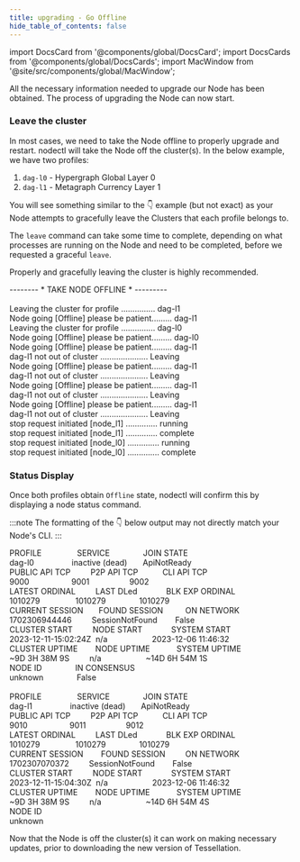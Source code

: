 ```yaml
---
title: upgrading - Go Offline
hide_table_of_contents: false
---
```

<intro-end />

import DocsCard from '@components/global/DocsCard';
import DocsCards from '@components/global/DocsCards';
import MacWindow from '@site/src/components/global/MacWindow';

<head>
  <title>MainNet 2.0 Automation with nodectl</title>
  <meta
    name="description"
    content="MainNet 2.0 Automation - Upgrade Tessellation with nodectl"
  />
</head>

All the necessary information needed to upgrade our Node has been obtained. The process of upgrading the Node can now start.

### Leave the cluster

In most cases, we need to take the Node offline to properly upgrade and restart. nodectl will take the Node off the cluster(s).  In the below example, we have two profiles:

1. `dag-l0` - Hypergraph Global Layer 0
2. `dag-l1` - Metagraph Currency Layer 1

You will see something similar to the 👇 example (but not exact) as your Node attempts to gracefully leave the Clusters that each profile belongs to.

The `leave` command can take some time to complete, depending on what processes are running on the Node and need to be completed, before we requested a graceful `leave`.

Properly and gracefully leaving the cluster is highly recommended.

<MacWindow>
 -------- * TAKE NODE OFFLINE * ---------<br />
<br />
  Leaving the cluster for profile ............... dag-l1<br />
  Node going [Offline] please be patient......... dag-l1<br />
  Leaving the cluster for profile ............... dag-l0<br />
  Node going [Offline] please be patient......... dag-l0<br />
  Node going [Offline] please be patient......... dag-l1<br />
  dag-l1 not out of cluster ..................... Leaving<br />
  Node going [Offline] please be patient......... dag-l1<br />
  dag-l1 not out of cluster ..................... Leaving<br />
  Node going [Offline] please be patient......... dag-l1<br />
  dag-l1 not out of cluster ..................... Leaving<br />
  Node going [Offline] please be patient......... dag-l1<br />
  dag-l1 not out of cluster ..................... Leaving<br />
  stop request initiated [node_l1] .............. running<br />
  stop request initiated [node_l1] .............. complete<br />
  stop request initiated [node_l0] .............. running<br />
  stop request initiated [node_l0] .............. complete<br />
</MacWindow>

### Status Display

Once both profiles obtain `Offline` state, nodectl will confirm this by displaying a node status command.

:::note
The formatting of the 👇 below output may not directly match your Node's CLI.
:::

<MacWindow>
PROFILE&nbsp;&nbsp;&nbsp;&nbsp;&nbsp;&nbsp;&nbsp;&nbsp;&nbsp;&nbsp;&nbsp;&nbsp;&nbsp;&nbsp;&nbsp;&nbsp;SERVICE&nbsp;&nbsp;&nbsp;&nbsp;&nbsp;&nbsp;&nbsp;&nbsp;&nbsp;&nbsp;&nbsp;&nbsp;&nbsp;&nbsp;&nbsp;JOIN STATE<br />
dag-l0&nbsp;&nbsp;&nbsp;&nbsp;&nbsp;&nbsp;&nbsp;&nbsp;&nbsp;&nbsp;&nbsp;&nbsp;&nbsp;&nbsp;&nbsp;&nbsp;&nbsp;inactive (dead)&nbsp;&nbsp;&nbsp;&nbsp;&nbsp;&nbsp;&nbsp;ApiNotReady<br /> 
PUBLIC API TCP&nbsp;&nbsp;&nbsp;&nbsp;&nbsp;&nbsp;&nbsp;&nbsp;&nbsp;P2P API TCP&nbsp;&nbsp;&nbsp;&nbsp;&nbsp;&nbsp;&nbsp;&nbsp;&nbsp;&nbsp;&nbsp;CLI API TCP<br />    
9000&nbsp;&nbsp;&nbsp;&nbsp;&nbsp;&nbsp;&nbsp;&nbsp;&nbsp;&nbsp;&nbsp;&nbsp;&nbsp;&nbsp;&nbsp;&nbsp;&nbsp;&nbsp;&nbsp;9001&nbsp;&nbsp;&nbsp;&nbsp;&nbsp;&nbsp;&nbsp;&nbsp;&nbsp;&nbsp;&nbsp;&nbsp;&nbsp;&nbsp;&nbsp;&nbsp;&nbsp;&nbsp;9002<br /> 
LATEST ORDINAL&nbsp;&nbsp;&nbsp;&nbsp;&nbsp;&nbsp;&nbsp;&nbsp;&nbsp;LAST DLed &nbsp;&nbsp;&nbsp;&nbsp;&nbsp;&nbsp;&nbsp;&nbsp;&nbsp;&nbsp;&nbsp;&nbsp;BLK EXP ORDINAL<br />  
1010279&nbsp;&nbsp;&nbsp;&nbsp;&nbsp;&nbsp;&nbsp;&nbsp;&nbsp;&nbsp;&nbsp;&nbsp;&nbsp;&nbsp;&nbsp;&nbsp;1010279&nbsp;&nbsp;&nbsp;&nbsp;&nbsp;&nbsp;&nbsp;&nbsp;&nbsp;&nbsp;&nbsp;&nbsp;&nbsp;&nbsp;&nbsp;1010279<br /> 
CURRENT SESSION&nbsp;&nbsp;&nbsp;&nbsp;&nbsp;&nbsp;&nbsp;FOUND SESSION&nbsp;&nbsp;&nbsp;&nbsp;&nbsp;&nbsp;&nbsp;&nbsp;&nbsp;&nbsp;ON NETWORK  <br /> 
1702306944446&nbsp;&nbsp;&nbsp;&nbsp;&nbsp;&nbsp;&nbsp;&nbsp;&nbsp;SessionNotFound&nbsp;&nbsp;&nbsp;&nbsp;&nbsp;&nbsp;&nbsp;&nbsp;False<br /> 
CLUSTER START&nbsp;&nbsp;&nbsp;&nbsp;&nbsp;&nbsp;&nbsp;&nbsp;&nbsp;NODE START&nbsp;&nbsp;&nbsp;&nbsp;&nbsp;&nbsp;&nbsp;&nbsp;&nbsp;&nbsp;&nbsp;&nbsp;&nbsp;SYSTEM START<br /> 
2023-12-11-15:02:24Z&nbsp;&nbsp;n/a&nbsp;&nbsp;&nbsp;&nbsp;&nbsp;&nbsp;&nbsp;&nbsp;&nbsp;&nbsp;&nbsp;&nbsp;&nbsp;&nbsp;&nbsp;&nbsp;&nbsp;&nbsp;&nbsp;&nbsp;2023-12-06 11:46:32 <br /> 
CLUSTER UPTIME&nbsp;&nbsp;&nbsp;&nbsp;&nbsp;&nbsp;&nbsp;&nbsp;NODE UPTIME&nbsp;&nbsp;&nbsp;&nbsp;&nbsp;&nbsp;&nbsp;&nbsp;&nbsp;&nbsp;&nbsp;&nbsp;SYSTEM UPTIME<br />
~9D 3H 38M 9S&nbsp;&nbsp;&nbsp;&nbsp;&nbsp;&nbsp;&nbsp;&nbsp;&nbsp;n/a&nbsp;&nbsp;&nbsp;&nbsp;&nbsp;&nbsp;&nbsp;&nbsp;&nbsp;&nbsp;&nbsp;&nbsp;&nbsp;&nbsp;&nbsp;&nbsp;&nbsp;&nbsp;&nbsp;&nbsp;~14D 6H 54M 1S<br /> 
NODE ID&nbsp;&nbsp;&nbsp;&nbsp;&nbsp;&nbsp;&nbsp;&nbsp;&nbsp;&nbsp;&nbsp;&nbsp;&nbsp;&nbsp;&nbsp;IN CONSENSUS&nbsp;&nbsp;&nbsp;&nbsp;&nbsp;&nbsp;&nbsp;&nbsp;<br />  
unknown&nbsp;&nbsp;&nbsp;&nbsp;&nbsp;&nbsp;&nbsp;&nbsp;&nbsp;&nbsp;&nbsp;&nbsp;&nbsp;&nbsp;&nbsp;False&nbsp;&nbsp;&nbsp;&nbsp;&nbsp;&nbsp;&nbsp;&nbsp;<br />  
<br />
PROFILE&nbsp;&nbsp;&nbsp;&nbsp;&nbsp;&nbsp;&nbsp;&nbsp;&nbsp;&nbsp;&nbsp;&nbsp;&nbsp;&nbsp;&nbsp;&nbsp;SERVICE&nbsp;&nbsp;&nbsp;&nbsp;&nbsp;&nbsp;&nbsp;&nbsp;&nbsp;&nbsp;&nbsp;&nbsp;&nbsp;&nbsp;&nbsp;JOIN STATE<br />
dag-l1&nbsp;&nbsp;&nbsp;&nbsp;&nbsp;&nbsp;&nbsp;&nbsp;&nbsp;&nbsp;&nbsp;&nbsp;&nbsp;&nbsp;&nbsp;&nbsp;&nbsp;inactive (dead)&nbsp;&nbsp;&nbsp;&nbsp;&nbsp;&nbsp;&nbsp;ApiNotReady<br /> 
PUBLIC API TCP&nbsp;&nbsp;&nbsp;&nbsp;&nbsp;&nbsp;&nbsp;&nbsp;&nbsp;P2P API TCP&nbsp;&nbsp;&nbsp;&nbsp;&nbsp;&nbsp;&nbsp;&nbsp;&nbsp;&nbsp;&nbsp;CLI API TCP<br />    
9010&nbsp;&nbsp;&nbsp;&nbsp;&nbsp;&nbsp;&nbsp;&nbsp;&nbsp;&nbsp;&nbsp;&nbsp;&nbsp;&nbsp;&nbsp;&nbsp;&nbsp;&nbsp;&nbsp;9011&nbsp;&nbsp;&nbsp;&nbsp;&nbsp;&nbsp;&nbsp;&nbsp;&nbsp;&nbsp;&nbsp;&nbsp;&nbsp;&nbsp;&nbsp;&nbsp;&nbsp;&nbsp;9012<br /> 
LATEST ORDINAL&nbsp;&nbsp;&nbsp;&nbsp;&nbsp;&nbsp;&nbsp;&nbsp;&nbsp;LAST DLed &nbsp;&nbsp;&nbsp;&nbsp;&nbsp;&nbsp;&nbsp;&nbsp;&nbsp;&nbsp;&nbsp;&nbsp;BLK EXP ORDINAL<br />  
1010279&nbsp;&nbsp;&nbsp;&nbsp;&nbsp;&nbsp;&nbsp;&nbsp;&nbsp;&nbsp;&nbsp;&nbsp;&nbsp;&nbsp;&nbsp;&nbsp;1010279&nbsp;&nbsp;&nbsp;&nbsp;&nbsp;&nbsp;&nbsp;&nbsp;&nbsp;&nbsp;&nbsp;&nbsp;&nbsp;&nbsp;&nbsp;1010279<br /> 
CURRENT SESSION&nbsp;&nbsp;&nbsp;&nbsp;&nbsp;&nbsp;&nbsp;&nbsp;FOUND SESSION&nbsp;&nbsp;&nbsp;&nbsp;&nbsp;&nbsp;&nbsp;&nbsp;&nbsp;ON NETWORK  <br /> 
1702307070372&nbsp;&nbsp;&nbsp;&nbsp;&nbsp;&nbsp;&nbsp;&nbsp;&nbsp;SessionNotFound&nbsp;&nbsp;&nbsp;&nbsp;&nbsp;&nbsp;&nbsp;&nbsp;False<br /> 
CLUSTER START&nbsp;&nbsp;&nbsp;&nbsp;&nbsp;&nbsp;&nbsp;&nbsp;&nbsp;NODE START&nbsp;&nbsp;&nbsp;&nbsp;&nbsp;&nbsp;&nbsp;&nbsp;&nbsp;&nbsp;&nbsp;&nbsp;&nbsp;SYSTEM START<br /> 
2023-12-11-15:04:30Z&nbsp;&nbsp;n/a&nbsp;&nbsp;&nbsp;&nbsp;&nbsp;&nbsp;&nbsp;&nbsp;&nbsp;&nbsp;&nbsp;&nbsp;&nbsp;&nbsp;&nbsp;&nbsp;&nbsp;&nbsp;&nbsp;&nbsp;2023-12-06 11:46:32 <br /> 
CLUSTER UPTIME&nbsp;&nbsp;&nbsp;&nbsp;&nbsp;&nbsp;&nbsp;&nbsp;NODE UPTIME&nbsp;&nbsp;&nbsp;&nbsp;&nbsp;&nbsp;&nbsp;&nbsp;&nbsp;&nbsp;&nbsp;&nbsp;SYSTEM UPTIME<br />
~9D 3H 38M 9S&nbsp;&nbsp;&nbsp;&nbsp;&nbsp;&nbsp;&nbsp;&nbsp;&nbsp;n/a&nbsp;&nbsp;&nbsp;&nbsp;&nbsp;&nbsp;&nbsp;&nbsp;&nbsp;&nbsp;&nbsp;&nbsp;&nbsp;&nbsp;&nbsp;&nbsp;&nbsp;&nbsp;&nbsp;&nbsp;~14D 6H 54M 4S<br /> 
NODE ID<br />  
unknown<br />  
</MacWindow>

Now that the Node is off the cluster(s) it can work on making necessary updates, prior to downloading the new version of Tessellation.